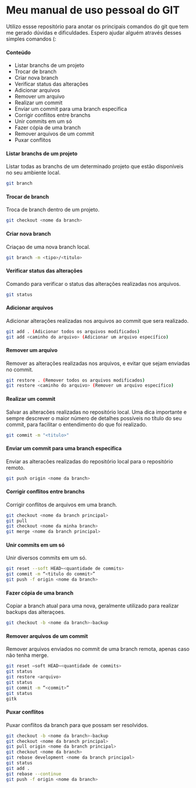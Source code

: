 # Meu manual de uso pessoal do GIT
Utilizo essse repositório para anotar os principais comandos do git que tem me gerado dúvidas e dificuldades. Espero ajudar alguém através desses simples comandos (:

#### Conteúdo
- Listar branchs de um projeto
- Trocar de branch
- Criar nova branch
- Verificar status das alterações
- Adicionar arquivos
- Remover um arquivo
- Realizar um commit
- Enviar um commit para uma branch especifica
- Corrigir conflitos entre branchs
- Unir commits em um só
- Fazer cópia de uma branch
- Remover arquivos de um commit
- Puxar conflitos

#### Listar branchs de um projeto
Listar todas as branchs de um determinado projeto que estão disponíveis no seu ambiente local.
```sh
git branch
```

#### Trocar de branch
Troca de branch dentro de um projeto.
```sh
git checkout <nome da branch>
```

#### Criar nova branch
Criaçao de uma nova branch local.
```sh
git branch -m <tipo>/<titulo>
```

#### Verificar status das alterações
Comando para verificar o status das alterações realizadas nos arquivos.
```sh
git status
```

#### Adicionar arquivos
Adicionar alterações realizadas nos arquivos ao commit que sera realizado.
```sh
git add . (Adicionar todos os arquivos modificados)
git add <caminho do arquivo> (Adicionar um arquivo específico)
```

#### Remover um arquivo
Remover as alterações realizadas nos arquivos, e evitar que sejam enviadas no commit.
```sh
git restore . (Remover todos os arquivos modificados)
git restore <caminho do arquivo> (Remover um arquivo específico)
```

#### Realizar um commit
Salvar as alteracões realizadas no repositório local. Uma dica importante e sempre descrever o maior número de detalhes possíveis no título do seu commit, para facilitar o entendimento do que foi realizado.
```sh
git commit -m "<titulo>"
```

#### Enviar um commit para uma branch especifica
Enviar as alteracões realizadas do repositório local para o repositório remoto.
```sh
git push origin <nome da branch>
```

#### Corrigir conflitos entre branchs
Corrigir conflitos de arquivos em uma branch.
```sh
git checkout <nome da branch principal>
git pull
git checkout <nome da minha branch>
git merge <nome da branch principal>
```

#### Unir commits em um só
Unir diversos commits em um só.
```sh
git reset --soft HEAD~<quantidade de commits>
git commit -m “<titulo do commit>”
git push -f origin <nome da branch>
```

#### Fazer cópia de uma branch
Copiar a branch atual para uma nova, geralmente utilizado para realizar backups das alteraçoes.
```sh
git checkout -b <nome da branch>-backup
```

#### Remover arquivos de um commit
Remover arquivos enviados no commit de uma branch remota, apenas caso não tenha merge.
```sh
git reset —soft HEAD~<quantidade de commits>
git status
git restore <arquivo>
git status
git commit -m “<commit>”
git status
gitk
```

#### Puxar conflitos
Puxar conflitos da branch para que possam ser resolvidos.
```sh
git checkout -b <nome da branch>-backup
git checkout <nome da branch principal>
git pull origin <nome da branch principal>
git checkout <nome da branch>
git rebase development <nome da branch principal>
git status
git add .
git rebase --continue
git push -f origin <nome da branch>
```
